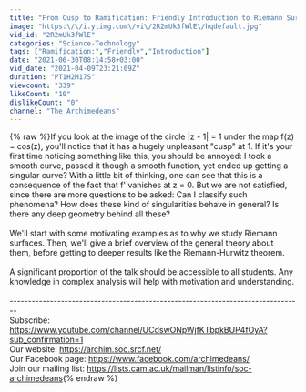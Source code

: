 ```yaml
---
title: "From Cusp to Ramification: Friendly Introduction to Riemann Surfaces - David Bai - The Archimedeans"
image: "https:\/\/i.ytimg.com\/vi\/2R2mUk3fWlE\/hqdefault.jpg"
vid_id: "2R2mUk3fWlE"
categories: "Science-Technology"
tags: ["Ramification:","Friendly","Introduction"]
date: "2021-06-30T08:14:58+03:00"
vid_date: "2021-04-09T23:21:09Z"
duration: "PT1H2M17S"
viewcount: "339"
likeCount: "10"
dislikeCount: "0"
channel: "The Archimedeans"
---
```

{% raw %}If you look at the image of the circle |z - 1| = 1 under the map f(z) = cos(z), you'll notice that it has a hugely unpleasant &quot;cusp&quot; at 1. If it's your first time noticing something like this, you should be annoyed: I took a smooth curve, passed it though a smooth function, yet ended up getting a singular curve? With a little bit of thinking, one can see that this is a consequence of the fact that f' vanishes at z = 0. But we are not satisfied, since there are more questions to be asked: Can I classify such phenomena? How does these kind of singularities behave in general? Is there any deep geometry behind all these?<br /><br />We'll start with some motivating examples as to why we study Riemann surfaces. Then, we'll give a brief overview of the general theory about them, before getting to deeper results like the Riemann-Hurwitz theorem.<br /><br />A significant proportion of the talk should be accessible to all students. Any knowledge in complex analysis will help with motivation and understanding.<br /><br />--------------------------------------------------------------------------------<br />Subscribe: <a rel="nofollow" target="blank" href="https://www.youtube.com/channel/UCdswONpWjfKTbpkBUP4fOyA?sub_confirmation=1">https://www.youtube.com/channel/UCdswONpWjfKTbpkBUP4fOyA?sub_confirmation=1</a><br />Our website: <a rel="nofollow" target="blank" href="https://archim.soc.srcf.net/">https://archim.soc.srcf.net/</a><br />Our Facebook page: <a rel="nofollow" target="blank" href="https://www.facebook.com/archimedeans/">https://www.facebook.com/archimedeans/</a><br />Join our mailing list: <a rel="nofollow" target="blank" href="https://lists.cam.ac.uk/mailman/listinfo/soc-archimedeans">https://lists.cam.ac.uk/mailman/listinfo/soc-archimedeans</a>{% endraw %}
